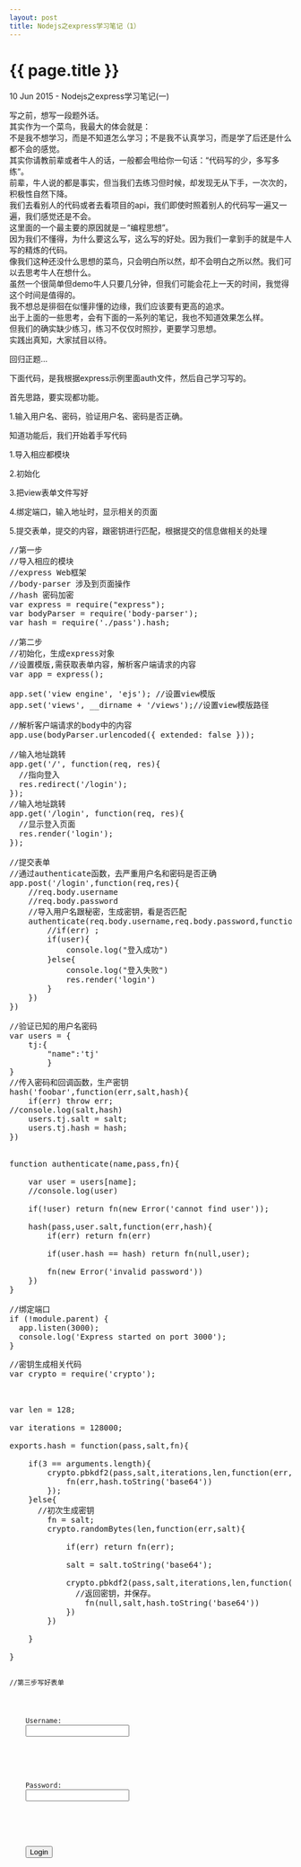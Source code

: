 ```yaml
---
layout: post
title: Nodejs之express学习笔记（1）
---
```


{{ page.title }}
================

<p class="meta">10 Jun 2015 - Nodejs之express学习笔记(一)</p>

写之前，想写一段题外话。</br>
其实作为一个菜鸟，我最大的体会就是：</br>
不是我不想学习，而是不知道怎么学习；不是我不认真学习，而是学了后还是什么都不会的感觉。</br>
其实你请教前辈或者牛人的话，一般都会甩给你一句话：“代码写的少，多写多练“。</br>
前辈，牛人说的都是事实，但当我们去练习但时候，却发现无从下手，一次次的，积极性自然下降。</br>
我们去看别人的代码或者去看项目的api，我们即使时照着别人的代码写一遍又一遍，我们感觉还是不会。</br>
这里面的一个最主要的原因就是－“编程思想”。</br>
因为我们不懂得，为什么要这么写，这么写的好处。因为我们一拿到手的就是牛人写的精炼的代码。</br>
像我们这种还没什么思想的菜鸟，只会明白所以然，却不会明白之所以然。我们可以去思考牛人在想什么。</br>
虽然一个很简单但demo牛人只要几分钟，但我们可能会花上一天的时间，我觉得这个时间是值得的。</br>
我不想总是徘徊在似懂非懂的边缘，我们应该要有更高的追求。</br>
出于上面的一些思考，会有下面的一系列的笔记，我也不知道效果怎么样。</br>
但我们的确实缺少练习，练习不仅仅时照抄，更要学习思想。</br>
实践出真知，大家拭目以待。</br>

回归正题...

下面代码，是我根据express示例里面auth文件，然后自己学习写的。

首先思路，要实现都功能。

1.输入用户名、密码，验证用户名、密码是否正确。

知道功能后，我们开始着手写代码

1.导入相应都模块

2.初始化

3.把view表单文件写好

4.绑定端口，输入地址时，显示相关的页面

5.提交表单，提交的内容，跟密钥进行匹配，根据提交的信息做相关的处理

<pre class="language-javascript">
//第一步
//导入相应的模块
//express Web框架
//body-parser 涉及到页面操作
//hash 密码加密
var express = require("express");
var bodyParser = require('body-parser');
var hash = require('./pass').hash;

//第二步
//初始化，生成express对象
//设置模版,需获取表单内容，解析客户端请求的内容
var app = express();

app.set('view engine', 'ejs'); //设置view模版
app.set('views', __dirname + '/views');//设置view模版路径

//解析客户端请求的body中的内容
app.use(bodyParser.urlencoded({ extended: false }));

//输入地址跳转
app.get('/', function(req, res){
  //指向登入
  res.redirect('/login');
});
//输入地址跳转
app.get('/login', function(req, res){
  //显示登入页面
  res.render('login');
});

//提交表单
//通过authenticate函数，去严重用户名和密码是否正确
app.post('/login',function(req,res){
	//req.body.username
	//req.body.password
	//导入用户名跟秘密，生成密钥，看是否匹配
	authenticate(req.body.username,req.body.password,function(err,user){
		//if(err) ;
		if(user){
			console.log("登入成功")
		}else{
			console.log("登入失败")
			res.render('login')
		}
	})
})

//验证已知的用户名密码
var users = {
	tj:{
		"name":'tj'
		}
}
//传入密码和回调函数，生产密钥
hash('foobar',function(err,salt,hash){
	if(err) throw err;
//console.log(salt,hash)
	users.tj.salt = salt;
	users.tj.hash = hash;
})


function authenticate(name,pass,fn){

	var user = users[name];
	//console.log(user)

	if(!user) return fn(new Error('cannot find user'));

	hash(pass,user.salt,function(err,hash){
		if(err) return fn(err)

		if(user.hash == hash) return fn(null,user);

		fn(new Error('invalid password'))
	})
}

//绑定端口
if (!module.parent) {
  app.listen(3000);
  console.log('Express started on port 3000');
}
</pre>

<pre class="language-javascript">
//密钥生成相关代码
var crypto = require('crypto'); 



var len = 128;

var iterations = 128000;

exports.hash = function(pass,salt,fn){

	if(3 == arguments.length){
		crypto.pbkdf2(pass,salt,iterations,len,function(err,hash){
			fn(err,hash.toString('base64'))
		});
	}else{
	  //初次生成密钥
		fn = salt;
		crypto.randomBytes(len,function(err,salt){

			if(err) return fn(err);

			salt = salt.toString('base64');

			crypto.pbkdf2(pass,salt,iterations,len,function(err,hash){
			  //返回密钥，并保存。
				fn(null,salt,hash.toString('base64'))
			})
		})

	}

}
</pre>

<pre class="language-javascript">
<code>
//第三步写好表单
<form method="post" action="/login">
  <p>
    <label>Username:</label>
    <input type="text" name="username">
  </p>
  <p>
    <label>Password:</label>
    <input type="text" name="password">
  </p>
  <p>
    <input type="submit" value="Login">
  </p>
</form>
</code>
</pre>
